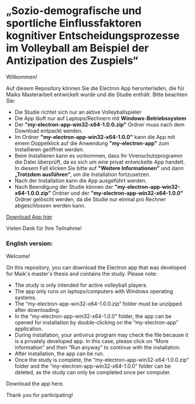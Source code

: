 # „Sozio-demografische und sportliche Einflussfaktoren kognitiver Entscheidungsprozesse im Volleyball am Beispiel der Antizipation des Zuspiels“
Willkommen! 

Auf diesem Repository können Sie die Electron App herunterladen, die für Maiks Masterarbeit entwickelt wurde und die Studie enthält. Bitte beachten Sie:

- Die Studie richtet sich nur an aktive Volleyballspieler
- Die App läuft nur auf Laptops/Rechnern mit **Windows-Betriebssystem**
- Der **"my-electron-app-win32-x64-1.0.0.zip"** Ordner muss nach dem Download entpackt werden.
- Im Ordner **"my-electron-app-win32-x64-1.0.0"** kann die App mit einem Doppelklick auf die Anwendung **"my-electron-app"** zum Installieren geöffnet werden.
- Beim Installieren kann es vorkommen, dass Ihr Virenschutzprogramm die Datei überprüft, da es sich um eine privat entwickelte App handelt. In diesem Fall klicken Sie bitte auf **"Weitere Informationen"** und dann **„Trotzdem ausführen“**, um die Installation fortzusetzen.
- Nach der Installation kann die App ausgeführt werden.
- Nach Beendigung der Studie können der **"my-electron-app-win32-x64-1.0.0.zip"** Ordner und der **"my-electron-app-win32-x64-1.0.0"** Ordner gelöscht werden, da die Studie nur einmal pro Rechner abgeschlossen werden kann.

[Download App hier](https://github.com/Merletr/Maiks-Masterarbeit/releases/download/v.1.0.0/my-electron-app-win32-x64-1.0.0.zip)

Vielen Dank für Ihre Teilnahme!


### English version:
Welcome!

On this repository, you can download the Electron app that was developed for Maik's master's thesis and contains the study. Please note:

- The study is only intended for active volleyball players.
- The app only runs on laptops/computers with Windows operating systems.
- The “my-electron-app-win32-x64-1.0.0.zip” folder must be unzipped after downloading.
- In the “my-electron-app-win32-x64-1.0.0” folder, the app can be opened for installation by double-clicking on the “my-electron-app” application.
- During installation, your antivirus program may check the file because it is a privately developed app. In this case, please click on “More information” and then “Run anyway” to continue with the installation.
- After installation, the app can be run.
- Once the study is complete, the “my-electron-app-win32-x64-1.0.0.zip” folder and the “my-electron-app-win32-x64-1.0.0” folder can be deleted, as the study can only be completed once per computer.

Download the app here.

Thank you for participating!


